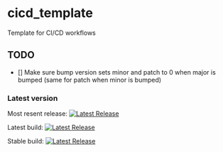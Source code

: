 # cicd_template
Template for CI/CD workflows 

## TODO
- [] Make sure bump version sets minor and patch to 0 when major is bumped (same for patch when minor is bumped) 

### Latest version
Most resent release: [![Latest Release](https://img.shields.io/github/v/release/Martijho/cicd_template)](https://github.com/Martijho/cicd_template/releases/latest)

Latest build:        [![Latest Release](https://img.shields.io/github/v/tag/Martijho/cicd_template?label=latest)](https://github.com/Martijho/cicd_template/releases/tag/latest)

Stable build:        [![Latest Release](https://img.shields.io/github/v/tag/Martijho/cicd_template?label=stable)](https://github.com/Martijho/cicd_template/releases/tag/stable)
